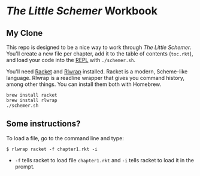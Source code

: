 # *The Little Schemer* Workbook

## My Clone

This repo is designed to be a nice way to work through *The Little Schemer*. You'll create a new file per chapter, add it to the table of contents (`toc.rkt`), and load your code into the [REPL][1] with `./schemer.sh`.

[1]: https://en.wikipedia.org/wiki/Read%E2%80%93eval%E2%80%93print_loop

You'll need [Racket][2] and [Rlwrap][3] installed. Racket is a modern, Scheme-like language. Rlwrap is a readline wrapper that gives you command history, among other things. You can install them both with Homebrew.

    brew install racket
    brew install rlwrap
    ./schemer.sh

[2]: http://racket-lang.org/
[3]: https://github.com/hanslub42/rlwrap

## Some instructions?

To load a file, go to the command line and type:

`$ rlwrap racket -f chapter1.rkt -i`

- `-f` tells racket to load file `chapter1.rkt` and `-i` tells racket to load it in the prompt.
